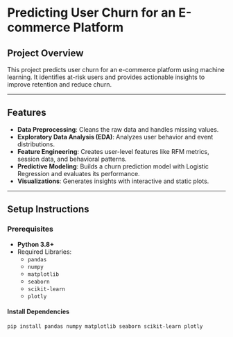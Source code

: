 

# Predicting User Churn for an E-commerce Platform

## Project Overview
This project predicts user churn for an e-commerce platform using machine learning. It identifies at-risk users and provides actionable insights to improve retention and reduce churn.

---

## Features
- **Data Preprocessing**: Cleans the raw data and handles missing values.
- **Exploratory Data Analysis (EDA)**: Analyzes user behavior and event distributions.
- **Feature Engineering**: Creates user-level features like RFM metrics, session data, and behavioral patterns.
- **Predictive Modeling**: Builds a churn prediction model with Logistic Regression and evaluates its performance.
- **Visualizations**: Generates insights with interactive and static plots.

---

## Setup Instructions

### Prerequisites
- **Python 3.8+**
- Required Libraries:
  - `pandas`
  - `numpy`
  - `matplotlib`
  - `seaborn`
  - `scikit-learn`
  - `plotly`

#### Install Dependencies
```bash
pip install pandas numpy matplotlib seaborn scikit-learn plotly
